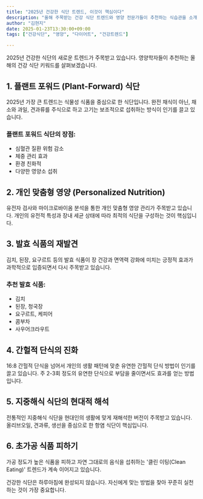 ```yaml
---
title: "2025년 건강한 식단 트렌드, 이것이 핵심이다"
description: "올해 주목받는 건강 식단 트렌드와 영양 전문가들이 추천하는 식습관을 소개합니다."
author: "김현지"
date: 2025-01-23T13:30:00+09:00
tags: ["건강식단", "영양", "다이어트", "건강트렌드"]

---
```


2025년 건강한 식단의 새로운 트렌드가 주목받고 있습니다. 영양학자들이 추천하는 올해의 건강 식단 키워드를 살펴보겠습니다.

## 1. 플랜트 포워드 (Plant-Forward) 식단

2025년 가장 큰 트렌드는 식물성 식품을 중심으로 한 식단입니다. 완전 채식이 아닌, 채소와 과일, 견과류를 주식으로 하고 고기는 보조적으로 섭취하는 방식이 인기를 끌고 있습니다.

### 플랜트 포워드 식단의 장점:
- 심혈관 질환 위험 감소
- 체중 관리 효과
- 환경 친화적
- 다양한 영양소 섭취

## 2. 개인 맞춤형 영양 (Personalized Nutrition)

유전자 검사와 마이크로바이옴 분석을 통한 개인 맞춤형 영양 관리가 주목받고 있습니다. 개인의 유전적 특성과 장내 세균 상태에 따라 최적의 식단을 구성하는 것이 핵심입니다.

## 3. 발효 식품의 재발견

김치, 된장, 요구르트 등의 발효 식품이 장 건강과 면역력 강화에 미치는 긍정적 효과가 과학적으로 입증되면서 다시 주목받고 있습니다.

### 추천 발효 식품:
- 김치
- 된장, 청국장
- 요구르트, 케피어
- 콤부차
- 사우어크라우트

## 4. 간헐적 단식의 진화

16:8 간헐적 단식을 넘어서 개인의 생활 패턴에 맞춘 유연한 간헐적 단식 방법이 인기를 끌고 있습니다. 주 2-3회 정도의 유연한 단식으로 부담을 줄이면서도 효과를 얻는 방법입니다.

## 5. 지중해식 식단의 현대적 해석

전통적인 지중해식 식단을 현대인의 생활에 맞게 재해석한 버전이 주목받고 있습니다. 올리브오일, 견과류, 생선을 중심으로 한 항염 식단이 핵심입니다.

## 6. 초가공 식품 피하기

가공 정도가 높은 식품을 피하고 자연 그대로의 음식을 섭취하는 '클린 이팅(Clean Eating)' 트렌드가 계속 이어지고 있습니다.

건강한 식단은 하루아침에 완성되지 않습니다. 자신에게 맞는 방법을 찾아 꾸준히 실천하는 것이 가장 중요합니다. 